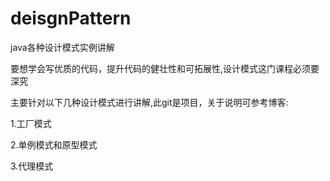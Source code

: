 # deisgnPattern
java各种设计模式实例讲解

要想学会写优质的代码，提升代码的健壮性和可拓展性,设计模式这门课程必须要深究

主要针对以下几种设计模式进行讲解,此git是项目，关于说明可参考博客:

1.工厂模式

2.单例模式和原型模式

3.代理模式

